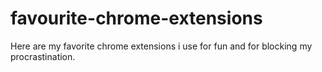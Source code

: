 # favourite-chrome-extensions
Here are my favorite chrome extensions i use for fun and for blocking my procrastination.
